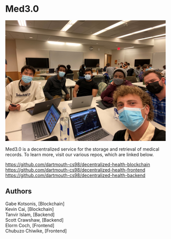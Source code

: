 # Med3.0

![Team Photo](https://github.com/dartmouth-cs98/21f-decentralized-health/raw/main/images/first_meeting.jpg)

Med3.0 is a decentralized service for the storage and retrieval of medical records. To learn more, visit our various repos, which are linked below.  
  
https://github.com/dartmouth-cs98/decentralized-health-blockchain  
https://github.com/dartmouth-cs98/decentralized-health-frontend  
https://github.com/dartmouth-cs98/decentralized-health-backend

## Authors

Gabe Kotsonis, \[Blockchain]\
Kevin Cai, \[Blockchain]\
Tanvir Islam, \[Backend]\
Scott Crawshaw, \[Backend]\
Elorm Coch, \[Frontend]\
Chubuzo Chiwike, \[Frontend]